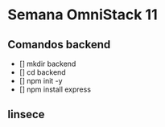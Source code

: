 # Semana OmniStack 11

## Comandos backend
- [] mkdir backend 
- [] cd backend
- [] npm init -y
- [] npm install express


## linsece


